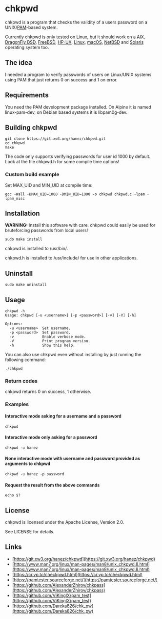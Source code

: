 # chkpwd

chkpwd is a program that checks the validity of a users password on a UNIX/[PAM](https://en.wikipedia.org/wiki/Pluggable_Authentication_Module)-based system.

Currently chkpwd is only tested on Linux, but it should work on a [AIX](https://en.wikipedia.org/wiki/IBM_AIX), [DragonFly BSD](https://www.dragonflybsd.org/), [FreeBSD](https://www.freebsd.org/), [HP-UX](https://en.wikipedia.org/wiki/HP-UX), [Linux](https://kernel.org/), [macOS](https://en.wikipedia.org/wiki/MacOS), [NetBSD](https://netbsd.org/) and [Solaris](https://en.wikipedia.org/wiki/Oracle_Solaris) operating system too.

## The idea

I needed a program to verify passwords of users on Linux/UNIX systems using PAM that just returns 0 on success and 1 on error.

## Requirements

You need the PAM development package installed. On Alpine it is named linux-pam-dev, on Debian based systems it is libpam0g-dev.

## Building chkpwd

```
git clone https://git.xw3.org/hanez/chkpwd.git
cd chkpwd
make
```

The code only supports verifying passwords for user id 1000 by default. Look at the file chkpwd.h for some compile time options!

### Custom build example

Set MAX_UID and MIN_UID at compile time:

```
gcc -Wall -DMAX_UID=1000 -DMIN_UID=1000 -o chkpwd chkpwd.c -lpam -lpam_misc
```

## Installation

**WARNING:** Install this software with care. chkpwd could easily be used for bruteforcing passwords from local users!

```
sudo make install
```

chkpwd is installed to /usr/bin/.

chkpwd.h is installed to /usr/include/ for use in other applications.

## Uninstall

```
sudo make uninstall
```

## Usage

```
chkpwd -h
Usage: chkpwd [-u <username>] [-p <password>] [-v] [-V] [-h]

Options:
  -u <username>  Set username.
  -p <password>  Set password.
  -v             Enable verbose mode.
  -V             Print program version.
  -h             Show this help.
```

You can also use chkpwd even without installing by just running the following command:

```
./chkpwd
```

### Return codes

chkpwd returns 0 on success, 1 otherwise.

### Examples


#### Interactive mode asking for a username and a password

```
chkpwd
```

#### Interactive mode only asking for a password

```
chkpwd -u hanez
```

#### None interactive mode with username and password provided as arguments to chkpwd

```
chkpwd -u hanez -p password
```

#### Request the result from the above commands

```
echo $?
```

## License

chkpwd is licensed under the Apache License, Version 2.0.

See LICENSE for details.

## Links

 - [https://git.xw3.org/hanez/chkpwd](https://git.xw3.org/hanez/chkpwd)
 - [https://www.man7.org/linux/man-pages/man8/unix_chkpwd.8.html](https://www.man7.org/linux/man-pages/man8/unix_chkpwd.8.html)
 - [https://cr.yp.to/checkpwd.html](https://cr.yp.to/checkpwd.html)
 - [https://pamtester.sourceforge.net/](https://pamtester.sourceforge.net/)
 - [https://github.com/AlexanderZhirov/chkpass](https://github.com/AlexanderZhirov/chkpass)
 - [https://github.com/ViKingIX/pam_test](https://github.com/ViKingIX/pam_test)
 - [https://github.com/Dareka826/chk_pw](https://github.com/Dareka826/chk_pw)

